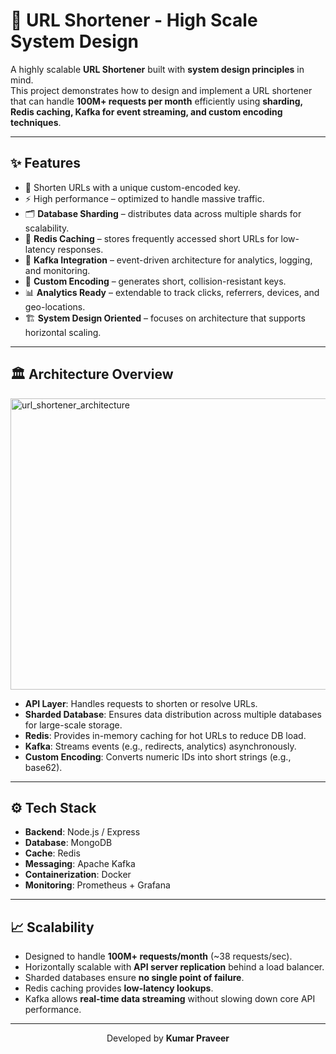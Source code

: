 # 🚀 URL Shortener - High Scale System Design

A highly scalable **URL Shortener** built with **system design principles** in mind.  
This project demonstrates how to design and implement a URL shortener that can handle **100M+ requests per month** efficiently using **sharding, Redis caching, Kafka for event streaming, and custom encoding techniques**.  

---

## ✨ Features  

- 🔗 Shorten URLs with a unique custom-encoded key.  
- ⚡ High performance – optimized to handle massive traffic.  
- 🗂 **Database Sharding** – distributes data across multiple shards for scalability.  
- 🧠 **Redis Caching** – stores frequently accessed short URLs for low-latency responses.  
- 📡 **Kafka Integration** – event-driven architecture for analytics, logging, and monitoring.  
- 🔐 **Custom Encoding** – generates short, collision-resistant keys.  
- 📊 **Analytics Ready** – extendable to track clicks, referrers, devices, and geo-locations.  
- 🏗 **System Design Oriented** – focuses on architecture that supports horizontal scaling.  

---

## 🏛 Architecture Overview  
<img width="825" height="466" alt="url_shortener_architecture" src="https://github.com/user-attachments/assets/e176ea82-cff7-44dc-8591-3d8431a7ec11" />



- **API Layer**: Handles requests to shorten or resolve URLs.  
- **Sharded Database**: Ensures data distribution across multiple databases for large-scale storage.  
- **Redis**: Provides in-memory caching for hot URLs to reduce DB load.  
- **Kafka**: Streams events (e.g., redirects, analytics) asynchronously.  
- **Custom Encoding**: Converts numeric IDs into short strings (e.g., base62).  

---

## ⚙️ Tech Stack  

- **Backend**: Node.js / Express
- **Database**: MongoDB
- **Cache**: Redis  
- **Messaging**: Apache Kafka  
- **Containerization**: Docker 
- **Monitoring**: Prometheus + Grafana

---

## 📈 Scalability  

- Designed to handle **100M+ requests/month** (~38 requests/sec).  
- Horizontally scalable with **API server replication** behind a load balancer.  
- Sharded databases ensure **no single point of failure**.  
- Redis caching provides **low-latency lookups**.  
- Kafka allows **real-time data streaming** without slowing down core API performance.  

---



<p align="center">
  Developed by <b>Kumar Praveer</b>
</p>



